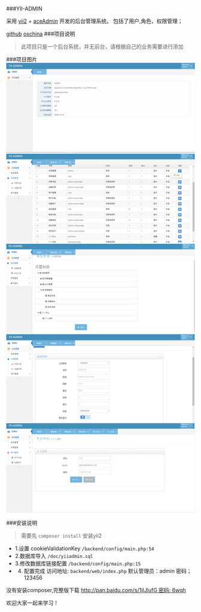 ###YII-ADMIN

采用  [yii2](https://github.com/yiisoft/yii2)  + [aceAdmin](https://git.oschina.net/liushoukun/aceadmin.git)  开发的后台管理系统。
包括了用户,角色，权限管理；

[github](https://github.com/doudou1688/yiiadmin.git) [oschina](https://git.oschina.net/liushoukun/yiiadmin.git)
###项目说明

>此项目只是一个后台系统，并无前台，请根据自己的业务需要进行添加

###项目图片
![image](./doc/yiiadmin/1.png)
![image](./doc/yiiadmin/2.png)
![image](./doc/yiiadmin/3.png)
![image](./doc/yiiadmin/4.png)
![image](./doc/yiiadmin/5.png)

###安装说明
>需要先 `composer install` 安装yii2

 - 1.设置 cookieValidationKey  `/backend/config/main.php:54`
 - 2.数据库导入 `/doc/yiiadmin.sql`
 - 3.修改数据库链接配置 `/backend/config/main.php:15`
 - 4. 配置完成 访问地址: `backend/web/index.php`   默认管理员：admin     密码； 123456

没有安装composer,完整版下载 [http://pan.baidu.com/s/1jIJlufG 密码: 6wqh](http://pan.baidu.com/s/1jIJlufG)

欢迎大家一起来学习！
 